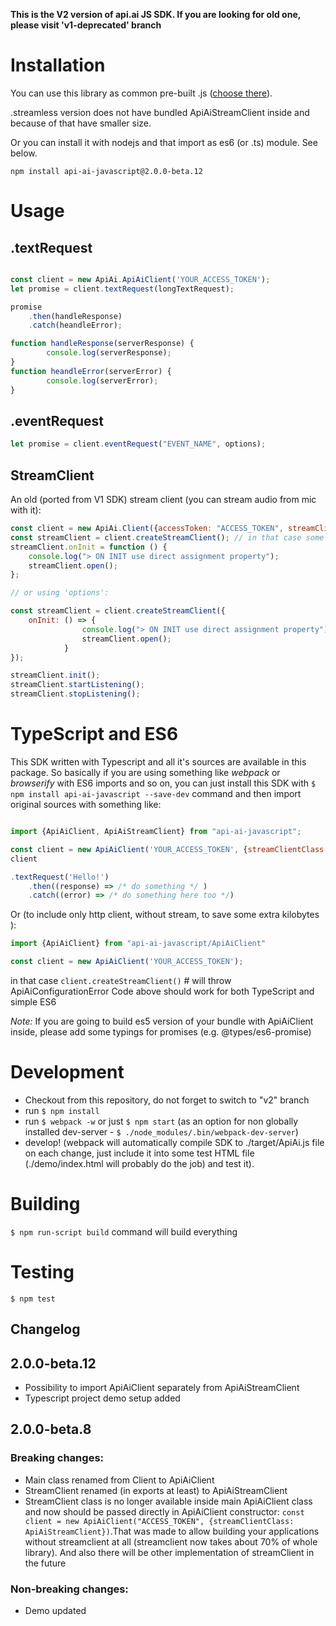 **This is the V2 version of api.ai JS SDK. If you are looking for old one, please visit 'v1-deprecated' branch**

# Installation

You can use this library as common pre-built .js ([choose there](target)).

.streamless version does not have bundled ApiAiStreamClient inside and because of that have smaller size.

Or you can install it with nodejs and that import as es6 (or .ts) module. See below. 

`npm install api-ai-javascript@2.0.0-beta.12`


# Usage

## .textRequest

```javascript

const client = new ApiAi.ApiAiClient('YOUR_ACCESS_TOKEN');
let promise = client.textRequest(longTextRequest);

promise
    .then(handleResponse)
    .catch(heandleError);

function handleResponse(serverResponse) {
        console.log(serverResponse);
}
function heandleError(serverError) {
        console.log(serverError);
}

```

## .eventRequest

```javascript
let promise = client.eventRequest("EVENT_NAME", options);
```

## StreamClient

An old (ported from V1 SDK) stream client (you can stream audio from mic with it):

```javascript
const client = new ApiAi.Client({accessToken: "ACCESS_TOKEN", streamClientClass: ApiAi.ApiAiStreamClient});
const streamClient = client.createStreamClient(); // in that case some default settings will be applied
streamClient.onInit = function () {
    console.log("> ON INIT use direct assignment property");
    streamClient.open();
};

// or using 'options': 

const streamClient = client.createStreamClient({
    onInit: () => {
                console.log("> ON INIT use direct assignment property");
                streamClient.open();
            }
});

streamClient.init();
streamClient.startListening();
streamClient.stopListening();
```

# TypeScript and ES6

This SDK written with Typescript and all it's sources are available in this package. So basically if you are using something like *webpack* or *browserify* with ES6 imports and so on, you can just install this SDK with `$ npm install api-ai-javascript --save-dev` command and then import original sources with something like:

```javascript

import {ApiAiClient, ApiAiStreamClient} from "api-ai-javascript";

const client = new ApiAiClient('YOUR_ACCESS_TOKEN', {streamClientClass: ApiAiStreamClient});
client

.textRequest('Hello!')
    .then((response) => /* do something */ )
    .catch((error) => /* do something here too */)

```

Or (to include only http client, without stream, to save some extra kilobytes ): 

```javascript
import {ApiAiClient} from "api-ai-javascript/ApiAiClient"

const client = new ApiAiClient('YOUR_ACCESS_TOKEN');

```

in that case `client.createStreamClient()` # will throw ApiAiConfigurationError
Code above should work for both TypeScript and simple ES6

*Note:* If you are going to build es5 version of your bundle with ApiAiClient inside, please add some typings for promises (e.g. @types/es6-promise)

# Development

* Checkout from this repository, do not forget to switch to "v2" branch
* run `$ npm install`
* run `$ webpack -w` or just `$ npm start` (as an option for non globally installed dev-server - `$ ./node_modules/.bin/webpack-dev-server`)
* develop! (webpack will automatically compile SDK to ./target/ApiAi.js file on each change, just include it into some test HTML file (./demo/index.html will probably do the job) and test it).

# Building

`$ npm run-script build` command will build everything

# Testing

`$ npm test`

## Changelog

## 2.0.0-beta.12

* Possibility to import ApiAiClient separately from ApiAiStreamClient 
* Typescript project demo setup added 

## 2.0.0-beta.8
### Breaking changes:
* Main class renamed from Client to ApiAiClient
* StreamClient renamed (in exports at least) to ApiAiStreamClient
* StreamClient class is no longer available inside main ApiAiClient class and now should be passed directly in ApiAiClient constructor: `const client = new ApiAiClient("ACCESS_TOKEN", {streamClientClass: ApiAiStreamClient})`.That was made to allow building your applications without streamclient at all (streamclient now takes about 70% of whole library). And also there will be other implementation of streamClient in the future

### Non-breaking changes:
* Demo updated
